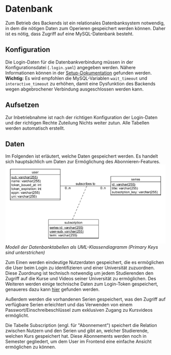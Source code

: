 # Datenbank
Zum Betrieb des Backends ist ein relationales Datenbanksystem notwendig, in dem die nötigen Daten zum Operieren gespeichert werden können. Daher ist es nötig, dass Zugriff auf eine MySQL-Datenbank besteht.

## Konfiguration
Die Login-Daten für die Datenbankverbindung müssen in der Konfigurationsdatei (`.login.yaml`) angegeben werden. Nähere Informationen können in der [Setup-Dokumentation](setup.md#datenbank) gefunden werden.  
**Wichtig:** Es wird empfohlen die MySQL-Variablen `wait_timeout` und `interactive_timeout` zu erhöhen, damit eine Dysfunktion des Backends wegen abgebrochener Verbindung ausgeschlossen werden kann.

## Aufsetzen
Zur Inbetriebnahme ist nach der richtigen Konfiguration der Login-Daten und der richtigen Rechte Zuteilung Nichts weiter zutun. Alle Tabellen werden automatisch erstellt.

## Daten
Im Folgenden ist erläutert, welche Daten gespeichert werden. Es handelt sich hauptsächlich um Daten zur Ermöglichung des Abonnieren-Features.  
![Modell der Datenbank](assets/images/database_diagram.png "Modell der Datenbank")
*Modell der Datenbanktabellen als UML-Klassendiagramm (Primary Keys sind unterstrichen)*

  
Zum Einen werden eindeutige Nutzerdaten gespeichert, die es ermöglichen die User beim Login zu identifizieren und einer Universität zuzuordnen. Diese Zuordnung ist technisch notwendig um jedem Studierenden den Zugriff auf die Kurse und Videos seiner Universität zu ermöglichen. Des Weiteren werden einige technische Daten zum Login-Token gespeichert, genaueres dazu kann [hier](login.md) gefunden werden.  

Außerdem werden die vorhandenen Serien gespeichert, was den Zugriff auf verfügbare Serien erleichtert und das Verwenden von einem Passwort/Einschreibeschlüssel zum exklusiven Zugang zu Kursvideos ermöglicht.

Die Tabelle Subscription (engl. für "Abonnement") speichert die Relation zwischen Nutzern und den Serien und gibt an, welcher Studierende, welchen Kurs gespeichert hat. Diese Abonnements werden noch in Semester gegliedert, um dem User im Frontend eine einfache Ansicht ermöglichen zu können.
